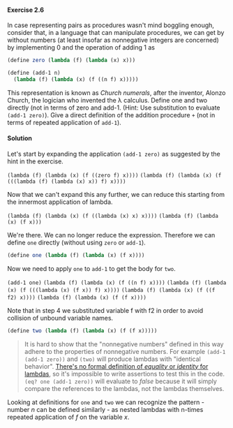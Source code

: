 ﻿#### Exercise 2.6
In case representing pairs as procedures wasn't mind boggling enough, consider that, in a language that can manipulate procedures, we can get by without numbers (at least insofar as nonnegative integers are concerned) by implementing 0 and the operation of adding 1 as

```scheme
(define zero (lambda (f) (lambda (x) x)))

(define (add-1 n)
  (lambda (f) (lambda (x) (f ((n f) x)))))
  ```
This representation is known as *Church numerals*, after the inventor, Alonzo Church, the logician who invented the λ calculus.
Define one and two directly (not in terms of zero and add-1. (Hint: Use substitution to evaluate `(add-1 zero)`). Give a direct definition of the addition procedure `+` (not in terms of repeated application of `add-1`).

#### Solution
Let's start by expanding the application `(add-1 zero)` as suggested by the hint in the exercise.

`(lambda (f) (lambda (x) (f ((zero f) x))))`
`(lambda (f) (lambda (x) (f (((lambda (f) (lambda (x) x)) f) x))))`

Now that we can't expand this any further, we can reduce this starting from the innermost application of lambda.

`(lambda (f) (lambda (x) (f ((lambda (x) x) x))))`
`(lambda (f) (lambda (x) (f x)))`

We're there. We can no longer reduce the expression. Therefore we can define `one` directly (without using `zero` or `add-1`).
```scheme
(define one (lambda (f) (lambda (x) (f x))))
  ```
Now we need to apply `one` to `add-1` to get the body for `two`.

`(add-1 one)`
`(lambda (f) (lambda (x) (f ((n f) x))))`
`(lambda (f) (lambda (x) (f (((lambda (x) (f x)) f) x))))`
`(lambda (f) (lambda (x) (f ((f f2) x))))`
`(lambda (f) (lambda (x) (f (f x))))`

Note that in step 4 we substituted variable f with f2 in order to avoid collision of unbound variable names.
```scheme
(define two (lambda (f) (lambda (x) (f (f x)))))
```

> It is hard to show that the "nonnegative numbers" defined in this way adhere to the properties of nonnegative numbers. For example `(add-1 (add-1 zero))` and `(two)` will produce lambdas with "identical behavior". [There's no formal definition of *equality* or *identity* for lambdas](https://stackoverflow.com/questions/33883671/how-to-test-if-two-functions-are-the-same),  so it's impossible to write assertions to test this in the code. `(eq? one (add-1 zero))` will evaluate to *false* because it will simply compare the references to the lambdas, not the lambdas themselves.

Looking at definitions for `one` and `two` we can recognize the pattern - number *n* can be defined similarly - as nested lambdas with n-times repeated application of *f* on the variable *x*.
